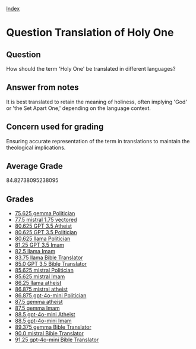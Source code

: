 
[Index](../../index.md)
# Question Translation of Holy One
## Question
How should the term 'Holy One' be translated in different languages?

## Answer from notes
It is best translated to retain the meaning of holiness, often implying 'God' or 'the Set Apart One,' depending on the language context.

## Concern used for grading
Ensuring accurate representation of the term in translations to maintain the theological implications.

## Average Grade
84.82738095238095

## Grades
 * [75.625 gemma Politician](../answers/gemma_Politician/Translation_of_Holy_One.md)
 * [77.5 mistral 1.75 vectored](../answers/mistral_1.75_vectored/Translation_of_Holy_One.md)
 * [80.625 GPT 3.5 Atheist](../answers/GPT_3.5_Atheist/Translation_of_Holy_One.md)
 * [80.625 GPT 3.5 Politician](../answers/GPT_3.5_Politician/Translation_of_Holy_One.md)
 * [80.625 llama Politician](../answers/llama_Politician/Translation_of_Holy_One.md)
 * [81.25 GPT 3.5 Imam](../answers/GPT_3.5_Imam/Translation_of_Holy_One.md)
 * [82.5 llama Imam](../answers/llama_Imam/Translation_of_Holy_One.md)
 * [83.75 llama Bible Translator](../answers/llama_Bible_Translator/Translation_of_Holy_One.md)
 * [85.0 GPT 3.5 Bible Translator](../answers/GPT_3.5_Bible_Translator/Translation_of_Holy_One.md)
 * [85.625 mistral Politician](../answers/mistral_Politician/Translation_of_Holy_One.md)
 * [85.625 mistral Imam](../answers/mistral_Imam/Translation_of_Holy_One.md)
 * [86.25 llama atheist](../answers/llama_atheist/Translation_of_Holy_One.md)
 * [86.875 mistral atheist](../answers/mistral_atheist/Translation_of_Holy_One.md)
 * [86.875 gpt-4o-mini Politician](../answers/gpt-4o-mini_Politician/Translation_of_Holy_One.md)
 * [87.5 gemma atheist](../answers/gemma_atheist/Translation_of_Holy_One.md)
 * [87.5 gemma Imam](../answers/gemma_Imam/Translation_of_Holy_One.md)
 * [88.5 gpt-4o-mini Atheist](../answers/gpt-4o-mini_Atheist/Translation_of_Holy_One.md)
 * [88.5 gpt-4o-mini Imam](../answers/gpt-4o-mini_Imam/Translation_of_Holy_One.md)
 * [89.375 gemma Bible Translator](../answers/gemma_Bible_Translator/Translation_of_Holy_One.md)
 * [90.0 mistral Bible Translator](../answers/mistral_Bible_Translator/Translation_of_Holy_One.md)
 * [91.25 gpt-4o-mini Bible Translator](../answers/gpt-4o-mini_Bible_Translator/Translation_of_Holy_One.md)
